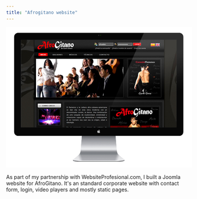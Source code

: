 ```yaml
---
title: "Afrogitano website"
---
```


![](./images/1.jpg)

As part of my partnership with WebsiteProfesional.com, I built a Joomla website for AfroGitano. It's an standard corporate website with contact form, login, video players and mostly static pages.
